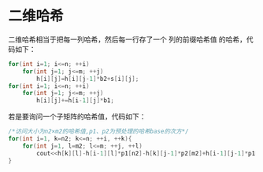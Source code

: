 # 二维哈希

二维哈希相当于把每一列哈希，然后每一行存了一个 列的前缀哈希值 的哈希，代码如下：

```c++
for(int i=1; i<=n; ++i)
	for(int j=1; j<=m; ++j)
		h[i][j]=h[i][j-1]*b2+s[i][j];
for(int i=1; i<=n; ++i)
	for(int j=1; j<=m; ++j)
		h[i][j]+=h[i-1][j]*b1;
```

若是要询问一个子矩阵的哈希值，代码如下：

```c++
/*访问大小为n2×m2的哈希值,p1、p2为预处理的哈希base的次方*/
for(int i=1, k=n2; k<=n; ++i, ++k){
    for(int j=1, l=m2; l<=m; ++j, ++l)
    	cout<<h[k][l]-h[i-1][l]*p1[n2]-h[k][j-1]*p2[m2]+h[i-1][j-1]*p1[n2]*p2[m2]<<"\n";
}
```

